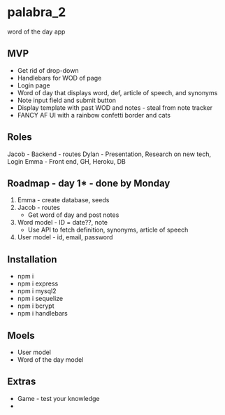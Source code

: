 # palabra_2
word of the day app

## MVP
- Get rid of drop-down
- Handlebars for WOD of page
- Login page
- Word of day that displays word, def, article of speech, and synonyms
- Note input field and submit button
- Display template with past WOD and notes - steal from note tracker 
- FANCY AF UI with a rainbow confetti border and cats

## Roles
Jacob - Backend - routes
Dylan - Presentation, Research on new tech, Login
Emma - Front end, GH, Heroku, DB

## Roadmap - day 1* - done by Monday 
1. Emma - create database, seeds
2. Jacob - routes
    - Get word of day and post notes
3. Word model - ID = date??, note
    - Use API to fetch definition, synonyms, article of speech
4. User model - id, email, password


## Installation
- npm i
- npm i express
- npm i mysql2
- npm i sequelize 
- npm i bcrypt
- npm i handlebars

## Moels
- User model
- Word of the day model

## Extras
- Game - test your knowledge
- 